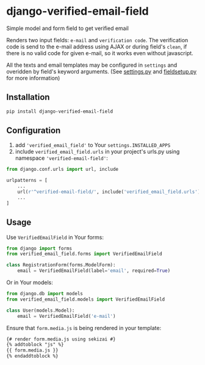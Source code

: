 # django-verified-email-field
Simple model and form field to get verified email

Renders two input fields: `e-mail` and `verification code`.
The verification code is send to the e-mail address using AJAX or during field's `clean`,
if there is no valid code for given e-mail, so it works even without javascript.

All the texts and email templates may be configured in `settings` and overidden by field's keyword arguments.
(See [settings.py](verified_email_field/settings.py) and [fieldsetup.py](verified_email_field/fieldsetup.py) for more information)

## Installation

```bash
pip install django-verified-email-field
```

## Configuration

 1. add  `'verified_email_field'` to Your `settings.INSTALLED_APPS`
 1. include `verified_email_field.urls` in your project's urls.py using namespace `'verified-email-field'`:
```python
from django.conf.urls import url, include

urlpatterns = [
    ...
    url(r'^verified-email-field/', include('verified_email_field.urls')),
    ...
]
```

## Usage

Use `VerifiedEmailField` in Your forms:
```python
from django import forms
from verified_email_field.forms import VerifiedEmailField

class RegistrationForm(forms.ModelForm):
    email = VerifiedEmailField(label='email', required=True)
```

Or in Your models:
```python
from django.db import models
from verified_email_field.models import VerifiedEmailField

class User(models.Model):
    email = VerifiedEmailField('e-mail')
```

Ensure that `form.media.js` is being rendered in your template:
```html
{# render form.media.js using sekizai #}
{% addtoblock "js" %}
{{ form.media.js }}
{% endaddtoblock %}
```
